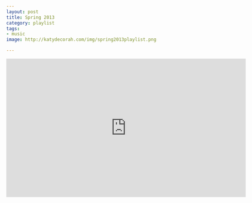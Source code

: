 ```yaml
---
layout: post
title: Spring 2013
category: playlist
tags:
- music
image: http://katydecorah.com/img/spring2013playlist.png

---
```


<iframe width="640" height="370" src="https://rd.io/i/QXaYuDN4wFE/" frameborder="0">&nbsp;</iframe>